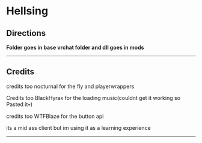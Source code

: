 # Hellsing
Directions
-------------------------------------------------

**Folder goes in base vrchat folder and dll goes in mods**

-------------------------------------------------


Credits
-------------------------------------------------

credits too nocturnal for the fly and playerwrappers

Credits too BlackHyrax for the loading music(couldnt get it working so Pasted it💀)

credits too WTFBlaze for the button api

its a mid ass client but im using it as a learning experience

--------------------------------------------------
